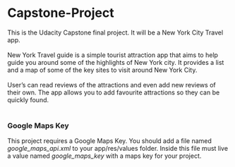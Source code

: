 # Capstone-Project

This is the Udacity Capstone final project. It will be a New York City Travel app.
<br /><br />
New York Travel guide is a simple tourist attraction app that aims to help guide you around
some of the highlights of New York city. It provides a list and a map of some of the key sites to
visit around New York City.
<br /><br />
User’s can read reviews of the attractions and even add new reviews of their own. The app
allows you to add favourite attractions so they can be quickly found.
<br /><br />


<h3>Google Maps Key</h3>
This project requires a Google Maps Key. You should add a file named <i>google_maps_api.xml</i> to your app/res/values folder.
Inside this file must live a value named <i>google_maps_key</i> with a maps key for your project.